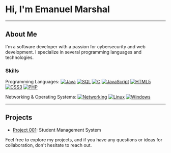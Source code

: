 # Hi, I'm Emanuel Marshal

---

## About Me

I'm a software developer with a passion for cybersecurity and web development. I specialize in several programming languages and technologies.

### Skills

Programming Languages:
[![Java](https://img.shields.io/badge/Java-ED8B00?logo=java&logoColor=white)](https://www.java.com/)
[![SQL](https://img.shields.io/badge/SQL-4479A1?logo=mysql&logoColor=white)](https://www.mysql.com/)
[![C](https://img.shields.io/badge/C-A8B9CC?logo=c&logoColor=white)](https://en.wikipedia.org/wiki/C_(programming_language))
[![JavaScript](https://img.shields.io/badge/JavaScript-F7DF1E?logo=javascript&logoColor=black)](https://developer.mozilla.org/en-US/docs/Web/JavaScript)
[![HTML5](https://img.shields.io/badge/HTML5-E34F26?logo=html5&logoColor=white)](https://developer.mozilla.org/en-US/docs/Web/HTML)
[![CSS3](https://img.shields.io/badge/CSS3-1572B6?logo=css3&logoColor=white)](https://developer.mozilla.org/en-US/docs/Web/CSS)
[![PHP](https://img.shields.io/badge/PHP-777BB4?logo=php&logoColor=white)](https://www.php.net/)

Networking & Operating Systems:
[![Networking](https://img.shields.io/badge/Networking-00AEEF?logo=network&logoColor=white)](https://en.wikipedia.org/wiki/Computer_network)
[![Linux](https://img.shields.io/badge/Linux-333?logo=linux&logoColor=white)](https://www.linux.org/)
[![Windows](https://img.shields.io/badge/Windows-0078D6?logo=windows&logoColor=white)](https://www.microsoft.com/en-us/windows)

---

## Projects

- [Project 001](https://github.com/Marshal-Emanuel/PROJECTS): Student Management System

Feel free to explore my projects, and if you have any questions or ideas for collaboration, don't hesitate to reach out.
